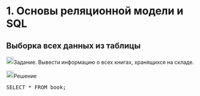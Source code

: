 <div align=left>
  <h1>1. Основы реляционной модели и SQL</h1>
  </div>
 <div align=left>
  <h2>Выборка всех данных из таблицы</h2>
  <p>
    <img src="https://cdn-icons-png.flaticon.com/512/3524/3524335.png" width=20 heigh=20>Задание. Вывести информацию о всех книгах, хранящихся на складе.
  </p>
 <p>
   <img src="https://cdn-icons-png.flaticon.com/512/724/724927.png" width=20 heigh=20>Решение</p> 
  <div class="highlight highlight-source-sql notranslate position-relative overflow-auto" dir=auto>
    <pre>SELECT * FROM book;</pre>
  </div>
    
  
  

  





